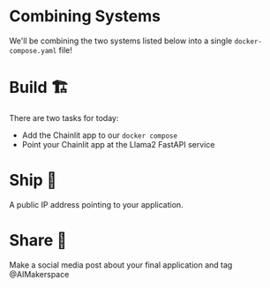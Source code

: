 # Combining Systems

We'll be combining the two systems listed below into a single `docker-compose.yaml` file!

# Build 🏗️
There are two tasks for today:

- Add the Chainlit app to our `docker compose`
- Point your Chainlit app at the Llama2 FastAPI service

# Ship 🚢
A public IP address pointing to your application.

# Share 🚀
Make a social media post about your final application and tag @AIMakerspace
